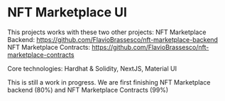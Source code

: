 # NFT Marketplace UI
This projects works with these two other projects: 
NFT Marketplace Backend: https://github.com/FlavioBrassesco/nft-marketplace-backend  
NFT Marketplace Contracts: https://github.com/FlavioBrassesco/nft-marketplace-contracts  

Core technologies: Hardhat & Solidity, NextJS, Material UI

This is still a work in progress. We are first finishing NFT Marketplace backend (80%) and NFT Marketplace Contracts (99%)  